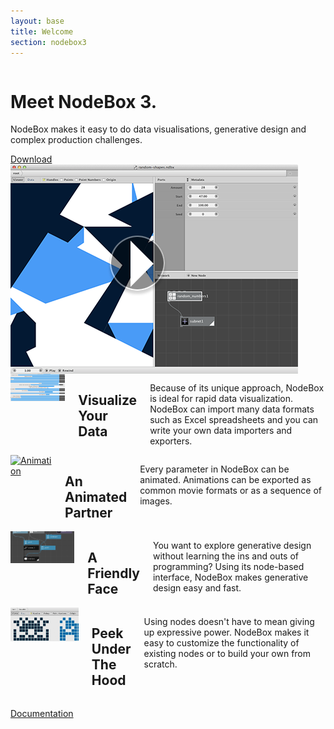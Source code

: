 ```yaml
---
layout: base
title: Welcome
section: nodebox3
---
```


<div class="hero row" id="hero">
  <div class="eight columns">
    <div class="hero-text">
      <h1>Meet NodeBox 3.</h1>
      <p>NodeBox makes it easy to do data visualisations, generative design and complex production challenges.</p>
      <a class="hero-button" href="/download/">Download</a>
    </div>
  </div>
  <div class="eight columns">
    <img class="hero-shot" src="/media/homepage/nodebox-screencast-teaser.png">
  </div>
</div>

<div class="features row">
  <div class="four columns">
    <a class="thumb" href="/media/node/features-dataviz.png"><img src="/media/node/features-dataviz-thumb.png" alt="Screenshot of NodeBox used for data visualization"></a>
    <h2>Visualize Your Data</h2>
    <p>Because of its unique approach, NodeBox is ideal for rapid data visualization. NodeBox can import many data formats such as Excel spreadsheets and you can write your own data importers and exporters.</p>
  </div>
  <div class="four columns">
    <a class="thumb" href="/media/homepage/code.png"><img src="/media/node/code_sq.png" alt="Animation"></a>
    <h2>An Animated Partner</h2>
    <p>Every parameter in NodeBox can be animated. Animations can be exported as common movie formats or as a sequence of images.</p>
  </div>
  <div class="four columns">
    <a class="thumb" href="/media/node/features-nodes.png"><img src="/media/node/features-nodes-thumb.png" alt="Screenshot of the node-based GUI"></a>
    <h2>A Friendly Face</h2>
    <p>You want to explore generative design without learning the ins and outs of programming? Using its node-based interface, NodeBox makes generative design easy and fast.</p>
  </div>
  <div class="four columns">
    <a class="thumb" href="/media/node/features-under-the-hood.png"><img src="/media/node/features-under-the-hood-thumb.png" alt="Screenshot of a Nodebox sub-network"></a>
    <h2>Peek Under The Hood</h2>
    <p>Using nodes doesn't have to mean giving up expressive power. NodeBox makes it easy to customize the functionality of existing nodes or to build your own from scratch.</p>
  </div>
</div> <!-- .screenshots -->

[Documentation](/node/documentation/index.html)
